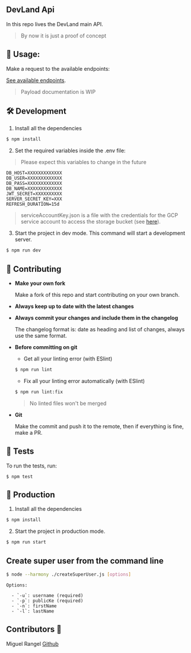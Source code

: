 ## DevLand Api

In this repo lives the DevLand main API.


> By now it is just a proof of concept


## 📖 Usage:

Make a request to the available endpoints:

[See available endpoints](/endpoints.md).

> Payload documentation is WIP

## 🛠️ Development

1. Install all the dependencies
```sh
$ npm install
```

2. Set the required variables inside the .env file:

>Please expect this variables to change in the future

```env
DB_HOST=XXXXXXXXXXXXX
DB_USER=XXXXXXXXXXXXX
DB_PASS=XXXXXXXXXXXXX
DB_NAME=XXXXXXXXXXXXX
JWT_SECRET=XXXXXXXXXX
SERVER_SECRET_KEY=XXX
REFRESH_DURATION=15d
```

> serviceAccountKey.json is a file with the credentials for the GCP service account to access the storage bucket (see [here](https://cloud.google.com/storage/docs/authentication)).

3. Start the project in dev mode. This command will start a development server.
```sh
$ npm run dev
```

## 🎎 Contributing

- **Make your own fork**

    Make a fork of this repo and start contributing on your own branch.

- **Always keep up to date with the latest changes**

- **Always commit your changes and include them in the changelog**

    The changelog format is: date as heading and list of changes, always use the same format.

- **Before committing on git**

    * Get all your linting error (with ESlint)
    ```sh
    $ npm run lint
    ```

    * Fix all your linting error automatically (with ESlint)
    ```sh
    $ npm run lint:fix
    ```

    > No linted files won't be merged

- **Git**

    Make the commit and push it to the remote, then if everything is fine, make a PR.

## 🧦 Tests

To run the tests, run:
```shell
$ npm test
```

## 💾 Production

1. Install all the dependencies
```sh
$ npm install
```

2. Start the project in production mode.
```sh
$ npm run start
```

## Create super user from the command line

```sh
$ node --harmony ./createSuperUser.js [options]
```

```
Options:
  
  - `-u`: username (required)
  - `-p`: publicKe (required)
  - `-n`: firstName
  - `-l`: lastName
``` 

## Contributors 🤠
Miguel Rangel [Github](https://github.com/denyncrawford)